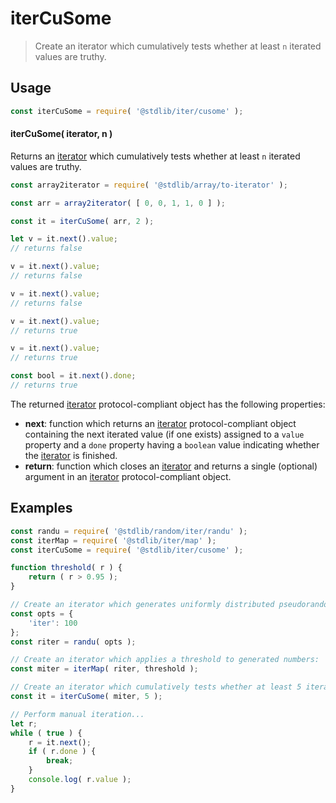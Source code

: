 <!--

@license Apache-2.0

Copyright (c) 2024 The Stdlib Authors.

Licensed under the Apache License, Version 2.0 (the "License");
you may not use this file except in compliance with the License.
You may obtain a copy of the License at

   http://www.apache.org/licenses/LICENSE-2.0

Unless required by applicable law or agreed to in writing, software
distributed under the License is distributed on an "AS IS" BASIS,
WITHOUT WARRANTIES OR CONDITIONS OF ANY KIND, either express or implied.
See the License for the specific language governing permissions and
limitations under the License.

-->

# iterCuSome

> Create an iterator which cumulatively tests whether at least `n` iterated values are truthy.

<!-- Section to include introductory text. Make sure to keep an empty line after the intro `section` element and another before the `/section` close. -->

<section class="intro">

</section>

<!-- /.intro -->

<!-- Package usage documentation. -->

<section class="usage">

## Usage

```javascript
const iterCuSome = require( '@stdlib/iter/cusome' );
```

#### iterCuSome( iterator, n )

Returns an [iterator][mdn-iterator-protocol] which cumulatively tests whether at least `n` iterated values are truthy.

```javascript
const array2iterator = require( '@stdlib/array/to-iterator' );

const arr = array2iterator( [ 0, 0, 1, 1, 0 ] );

const it = iterCuSome( arr, 2 );

let v = it.next().value;
// returns false

v = it.next().value;
// returns false

v = it.next().value;
// returns false

v = it.next().value;
// returns true

v = it.next().value;
// returns true

const bool = it.next().done;
// returns true
```

The returned [iterator][mdn-iterator-protocol] protocol-compliant object has the following properties:

-   **next**: function which returns an [iterator][mdn-iterator-protocol] protocol-compliant object containing the next iterated value (if one exists) assigned to a `value` property and a `done` property having a `boolean` value indicating whether the [iterator][mdn-iterator-protocol] is finished.
-   **return**: function which closes an [iterator][mdn-iterator-protocol] and returns a single (optional) argument in an [iterator][mdn-iterator-protocol] protocol-compliant object.

</section>

<!-- /.usage -->

<!-- Package usage notes. Make sure to keep an empty line after the `section` element and another before the `/section` close. -->

<section class="notes">
   
</section>

<!-- /.notes -->

<!-- Package usage examples. -->

<section class="examples">

## Examples

<!-- eslint no-undef: "error" -->

```javascript
const randu = require( '@stdlib/random/iter/randu' );
const iterMap = require( '@stdlib/iter/map' );
const iterCuSome = require( '@stdlib/iter/cusome' );

function threshold( r ) {
    return ( r > 0.95 );
}

// Create an iterator which generates uniformly distributed pseudorandom numbers:
const opts = {
    'iter': 100
};
const riter = randu( opts );

// Create an iterator which applies a threshold to generated numbers:
const miter = iterMap( riter, threshold );

// Create an iterator which cumulatively tests whether at least 5 iterated values are truthy:
const it = iterCuSome( miter, 5 );

// Perform manual iteration...
let r;
while ( true ) {
    r = it.next();
    if ( r.done ) {
        break;
    }
    console.log( r.value );
}
```

</section>

<!-- /.examples -->

<!-- Section to include cited references. If references are included, add a horizontal rule *before* the section. Make sure to keep an empty line after the `section` element and another before the `/section` close. -->

<section class="references">

</section>

<!-- /.references -->

<!-- Section for related `stdlib` packages. Do not manually edit this section, as it is automatically populated. -->

<section class="related">
    
</section>

<!-- /.related -->

<!-- Section for all links. Make sure to keep an empty line after the `section` element and another before the `/section` close. -->

<section class="links">

[mdn-iterator-protocol]: https://developer.mozilla.org/en-US/docs/Web/JavaScript/Reference/Iteration_protocols#The_iterator_protocol

</section>

<!-- /.links -->
